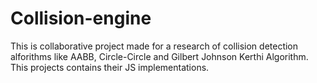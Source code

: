 # Collision-engine
This is collaborative project made for a research of collision detection alforithms like AABB, Circle-Circle and Gilbert Johnson Kerthi Algorithm.
This projects contains their JS implementations.  